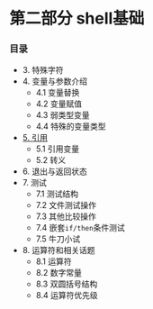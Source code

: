 # 第二部分 shell基础

### 目录
- 3\. 特殊字符
- 4\. 变量与参数介绍
	- 4.1 变量替换
	- 4.2 变量赋值
	- 4.3 弱类型变量
	- 4.4 特殊的变量类型
- [5. 引用](05_quoting.md)
	- 5.1 引用变量
	- 5.2 转义
- 6\. 退出与返回状态
- 7\. 测试
	- 7.1 测试结构
	- 7.2 文件测试操作
	- 7.3 其他比较操作
	- 7.4 嵌套`if/then`条件测试
	- 7.5 牛刀小试
- 8\. 运算符和相关话题
	- 8.1 运算符
	- 8.2 数字常量
	- 8.3 双圆括号结构
	- 8.4 运算符优先级